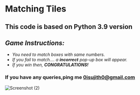 # Matching Tiles
## This code is based on Python 3.9 version
## *Game Instructions:*
- *You need to match boxes with same numbers.*
- *If you fail to match.... a **incorrect** pop-up box will appear.*
- *If you win then, **CONGRATULATIONS!***
### If you have any queries,ping me <0isujith0@gmail.com>
![Screenshot (2)](https://user-images.githubusercontent.com/75260608/101240699-fbe79b00-3716-11eb-8dc4-90c938a08cde.png)

